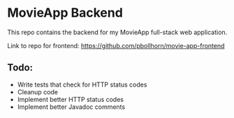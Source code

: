 # MovieApp Backend

This repo contains the backend for my MovieApp full-stack web application.

Link to repo for frontend: https://github.com/pbollhorn/movie-app-frontend 







## Todo:
- Write tests that check for HTTP status codes
- Cleanup code
- Implement better HTTP status codes
- Implement better Javadoc comments